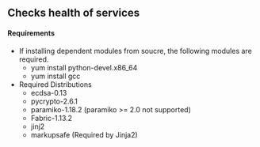 ## Checks health of services

#### Requirements 

* If installing dependent modules from soucre, the following modules are required.
	* yum install python-devel.x86_64
	* yum install gcc
* Required Distributions
	* ecdsa-0.13
	* pycrypto-2.6.1
	* paramiko-1.18.2 (paramiko >= 2.0 not supported)
	* Fabric-1.13.2
	* jinj2
	* markupsafe (Required by Jinja2)
